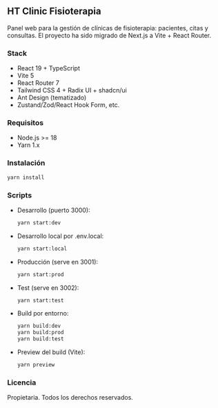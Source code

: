 ## HT Clinic Fisioterapia

Panel web para la gestión de clínicas de fisioterapia: pacientes, citas y consultas. El proyecto ha sido migrado de Next.js a Vite + React Router.

### Stack
- React 19 + TypeScript
- Vite 5
- React Router 7
- Tailwind CSS 4 + Radix UI + shadcn/ui
- Ant Design (tematizado)
- Zustand/Zod/React Hook Form, etc.

### Requisitos
- Node.js >= 18
- Yarn 1.x

### Instalación
```bash
yarn install
```

### Scripts
- Desarrollo (puerto 3000):
  ```bash
  yarn start:dev
  ```
- Desarrollo local por .env.local:
  ```bash
  yarn start:local
  ```
- Producción (serve en 3001):
  ```bash
  yarn start:prod
  ```
- Test (serve en 3002):
  ```bash
  yarn start:test
  ```
- Build por entorno:
  ```bash
  yarn build:dev
  yarn build:prod
  yarn build:test
  ```
- Preview del build (Vite):
  ```bash
  yarn preview

### Licencia
Propietaria. Todos los derechos reservados.

